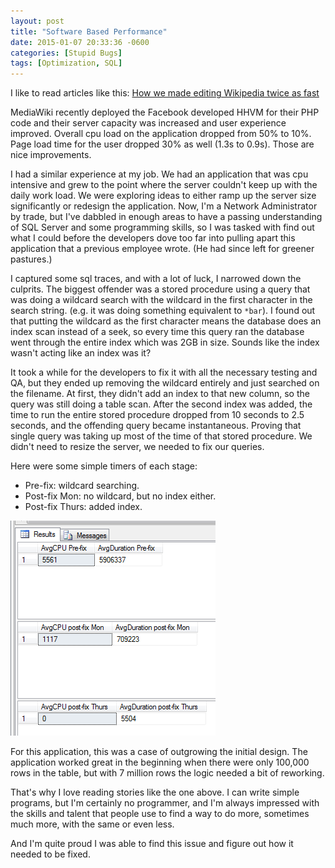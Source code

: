```yaml
---
layout: post
title: "Software Based Performance"
date: 2015-01-07 20:33:36 -0600
categories: [Stupid Bugs]
tags: [Optimization, SQL]
---
```


I like to read articles like this: [How we made editing Wikipedia twice as fast](https://blog.wikimedia.org/2014/12/29/how-we-made-editing-wikipedia-twice-as-fast/)

MediaWiki recently deployed the Facebook developed HHVM for their PHP code and their server capacity was increased and user experience improved. Overall cpu load on the application dropped from 50% to 10%. Page load time for the user dropped 30% as well (1.3s to 0.9s). Those are nice improvements.

I had a similar experience at my job. We had an application that was cpu intensive and grew to the point where the server couldn't keep up with the daily work load. We were exploring ideas to either ramp up the server size significantly or redesign the application. Now, I'm a Network Administrator by trade, but I've dabbled in enough areas to have a passing understanding of SQL Server and some programming skills, so I was tasked with find out what I could before the developers dove too far into pulling apart this application that a previous employee wrote. (He had since left for greener pastures.)

I captured some sql traces, and with a lot of luck, I narrowed down the culprits. The biggest offender was a stored procedure using a query that was doing a wildcard search with the wildcard in the first character in the search string. (e.g. it was doing something equivalent to  `*bar`). I found out that putting the wildcard as the first character means the database does an index scan instead of a seek, so every time this query ran the database went through the entire index which was 2GB in size. Sounds like the index wasn't acting like an index was it?

It took a while for the developers to fix it with all the necessary testing and QA, but they ended up removing the wildcard entirely and just searched on the filename. At first, they didn't add an index to that new column, so the query was still doing a table scan. After the second index was added, the time to run the entire stored procedure dropped from 10 seconds to 2.5 seconds, and the offending query became instantaneous. Proving that single query was taking up most of the time of that stored procedure. We didn't need to resize the server, we needed to fix our queries.

Here were some simple timers of each stage:

* Pre-fix: wildcard searching.
* Post-fix Mon: no wildcard, but no index either.
* Post-fix Thurs: added index.

![sql_optimization](/assets/2015/01/sql_optimization.png)

For this application, this was a case of outgrowing the initial design. The application worked great in the beginning when there were only 100,000 rows in the table, but with 7 million rows the logic needed a bit of reworking.

That's why I love reading stories like the one above. I can write simple programs, but I'm certainly no programmer, and I'm always impressed with the skills and talent that people use to find a way to do more, sometimes much more, with the same or even less.

And I'm quite proud I was able to find this issue and figure out how it needed to be fixed.
